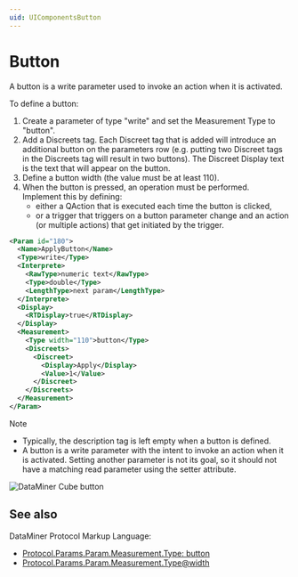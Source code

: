 ```yaml
---
uid: UIComponentsButton
---
```


# Button

A button is a write parameter used to invoke an action when it is activated.

To define a button:

1. Create a parameter of type "write" and set the Measurement Type to "button".
1. Add a Discreets tag. Each Discreet tag that is added will introduce an additional button on the parameters row (e.g. putting two Discreet tags in the Discreets tag will result in two buttons). The Discreet Display text is the text that will appear on the button.
1. Define a button width (the value must be at least 110).
1. When the button is pressed, an operation must be performed. Implement this by defining:
    - either a QAction that is executed each time the button is clicked,
    - or a trigger that triggers on a button parameter change and an action (or multiple actions) that get initiated by the trigger.

```xml
<Param id="180">
  <Name>ApplyButton</Name>
  <Type>write</Type>
  <Interprete>
    <RawType>numeric text</RawType>
    <Type>double</Type>
    <LengthType>next param</LengthType>
  </Interprete>
  <Display>
    <RTDisplay>true</RTDisplay>
  </Display>
  <Measurement>
    <Type width="110">button</Type>
    <Discreets>
      <Discreet>
        <Display>Apply</Display>
        <Value>1</Value>
      </Discreet>
    </Discreets>
  </Measurement>
</Param>
```

> [!NOTE]
>
> - Typically, the description tag is left empty when a button is defined.
> - A button is a write parameter with the intent to invoke an action when it is activated. Setting another parameter is not its goal, so it should not have a matching read parameter using the setter attribute.

![DataMiner Cube button](~/develop/images/uibutton.png)

## See also

DataMiner Protocol Markup Language:

- [Protocol.Params.Param.Measurement.Type: button](xref:Protocol.Params.Param.Measurement.Type#button)
- [Protocol.Params.Param.Measurement.Type@width](xref:Protocol.Params.Param.Measurement.Type-width)

